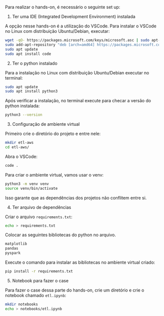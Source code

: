 Para realizar o hands-on, é necessário o seguinte set up:

1) Ter uma IDE (Integrated Development Environment) instalada

A opção nesse hands-on é a utilização do VSCode. Para instalar o VSCode no Linux com distribuição Ubuntu/Debian, executar:

```bash
wget -qO- https://packages.microsoft.com/keys/microsoft.asc | sudo apt-key add -
sudo add-apt-repository "deb [arch=amd64] https://packages.microsoft.com/repos/vscode stable main"
sudo apt update
sudo apt install code
```

2) Ter o python instalado

Para a instalação no Linux com distribuição Ubuntu/Debian executar no terminal:

```bash
sudo apt update
sudo apt install python3
```

Após verificar a instalação, no terminal execute para checar a versão do python instalada:

```bash
python3 --version
```

3) Configuração de ambiente virtual

Primeiro crie o diretório do projeto e entre nele:

```bash
mkdir etl-aws
cd etl-aws/
```

Abra o VSCode:

```bash
code .
```

Para criar o ambiente virtual, vamos usar o venv:

```bash
python3 -m venv venv
source venv/bin/activate
```

Isso garante que as dependências dos projetos não conflitem entre si.

4) Ter arquivo de dependências

Criar o arquivo `requirements.txt`:

```bash
echo > requirements.txt
```

Colocar as seguintes bibliotecas do python no arquivo.

```txt
matplotlib
pandas
pyspark
```

Execute o comando para instalar as bibliotecas no ambiente virtual criado:

```bash
pip install -r requirements.txt  
```

5) Notebook para fazer o case

Para fazer o case dessa parte do hands-on, crie um diretório e crie o notebook chamado `etl.ipynb`:

```bash
mkdir notebooks
echo > notebooks/etl.ipynb
```